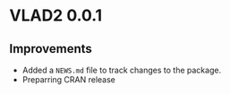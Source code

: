 # VLAD2 0.0.1
## Improvements
* Added a `NEWS.md` file to track changes to the package.
* Preparring CRAN release
